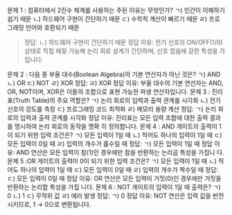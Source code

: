 문제 1 :
컴퓨터에서 2진수 체계를 사용하는 주된 이유는 무엇인가?
ㄱ) 인간이 이해하기 쉽기 때문
ㄴ) 하드웨어 구현이 간단하기 때문
ㄷ) 수학적 계산이 빠르기 때문
ㄹ) 프로그래밍 언어와 호환되기 때문
<u></u>
> 정답: ㄴ) 하드웨어 구현이 간단하기 때문
> 정답 이유: 전기 신호의 ON/OFF(1/0) 상태로 직접 매핑 가능해 논리 회로 설계가 간단하며, 신호 잡음에 강한 특성을 가집니다. 

문제 2 :
다음 중 부울 대수(Boolean Algebra)의 기본 연산자가 아닌 것은?
ㄱ) AND
ㄴ) OR
ㄷ) NOT
ㄹ) XOR
정답: ㄹ) XOR
정답 이유: 부울 대수의 기본 연산자는 AND, OR, NOT이며, XOR은 이들의 조합으로 표현 
가능한 파생 연산자입니다. 문제 3 :
진리표(Truth Table)의 주요 역할은?
ㄱ) 논리 회로의 입력과 출력 관계를 시각화
ㄴ) 전기 신호의 강도를 측정
ㄷ) 프로그래밍 코드 최적화
ㄹ) 메모리 용량 계산
정답: ㄱ) 논리 회로의 입력과 출력 관계를 시각화
정답 이유: 진리표는 모든 입력 조합에 대한 출력 결과를 명시하여 논리 회로의 동작을 명확
히 정의합니다. 문제 4 :
AND 게이트의 출력이 1이 되기 위한 입력 조건은?
ㄱ) 모든 입력이 1일 때
ㄴ) 적어도 하나의 입력이 1일 때
ㄷ) 모든 입력이 0일 때
ㄹ) 입력의 개수가 홀수일 때
정답: ㄱ) 모든 입력이 1일 때
정답 이유: AND 연산은 모든 입력이 참(1)인 경우에만 참을 반환하는 논리곱 특성을 가집니
다. 문제 5 :OR 게이트의 출력이 0이 되기 위한 입력 조건은?
ㄱ) 모든 입력이 1일 때
ㄴ) 적어도 하나의 입력이 1일 때
ㄷ) 모든 입력이 0일 때
ㄹ) 입력의 개수가 짝수일 때
정답: ㄷ) 모든 입력이 0일 때
정답 이유: OR 연산은 모든 입력이 거짓(0)인 경우에만 거짓을 반환하는 논리합 특성을 가집
니다. 문제 6 :
NOT 게이트의 입력이 1일 때 출력은?
ㄱ) 0
ㄴ) 1
ㄷ) 무작위 값
ㄹ) 에러 발생
정답: ㄱ) 0
정답 이유: NOT 연산은 입력 값을 반전시키므로, 1 → 0으로 변환됩니다.